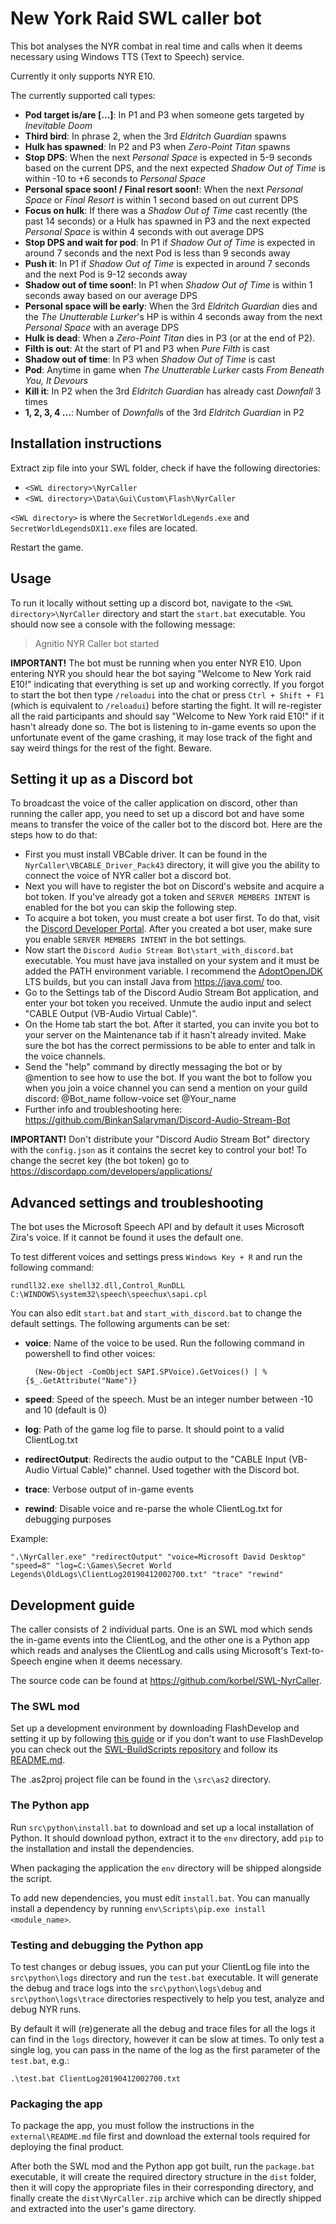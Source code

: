 # New York Raid SWL caller bot

This bot analyses the NYR combat in real time and calls when it deems necessary using Windows TTS (Text to Speech) service.

Currently it only supports NYR E10.

The currently supported call types:
- **Pod target is/are [...]**: In P1 and P3 when someone gets targeted by *Inevitable Doom*
- **Third bird**: In phrase 2, when the 3rd *Eldritch Guardian* spawns
- **Hulk has spawned**: In P2 and P3 when *Zero-Point Titan* spawns
- **Stop DPS**:  When the next *Personal Space* is expected in 5-9 seconds based on the current DPS, and the next expected *Shadow Out of Time* is within -10 to +6 seconds to *Personal Space*
- **Personal space soon! / Final resort soon!**: When the next *Personal Space* or *Final Resort* is within 1 second based on out current DPS
- **Focus on hulk**: If there was a *Shadow Out of Time* cast recently (the past 14 seconds) or a Hulk has spawned in P3 and the next expected *Personal Space* is within 4 seconds with out average DPS
- **Stop DPS and wait for pod**: In P1 if *Shadow Out of Time* is expected in around 7 seconds and the next Pod is less than 9 seconds away
- **Push it**: In P1 if *Shadow Out of Time* is expected in around 7 seconds and the next Pod is 9-12 seconds away
- **Shadow out of time soon!**: In P1 when *Shadow Out of Time* is within 1 seconds away based on our average DPS 
- **Personal space will be early**: When the 3rd *Eldritch Guardian* dies and the *The Unutterable Lurker*'s HP is within 4 seconds away from the next *Personal Space* with an average DPS
- **Hulk is dead**: When a *Zero-Point Titan* dies in P3 (or at the end of P2).
- **Filth is out**: At the start of P1 and P3 when *Pure Filth* is cast
- **Shadow out of time**: In P3 when *Shadow Out of Time* is cast
- **Pod**: Anytime in game when *The Unutterable Lurker* casts *From Beneath You, It Devours*
- **Kill it**: In P2 when the 3rd *Eldritch Guardian* has already cast *Downfall* 3 times
- **1, 2, 3, 4 ...**: Number of *Downfall*s of the 3rd *Eldritch Guardian* in P2

## Installation instructions

Extract zip file into your SWL folder, check if have the following directories:

- `<SWL directory>\NyrCaller`
- `<SWL directory>\Data\Gui\Custom\Flash\NyrCaller`

`<SWL directory>` is where the `SecretWorldLegends.exe` and `SecretWorldLegendsDX11.exe` files are located.

Restart the game. 


## Usage

To run it locally without setting up a discord bot, navigate to the `<SWL directory>\NyrCaller` directory and start the `start.bat` executable. You should now see a console with the following message:

> Agnitio NYR Caller bot started

**IMPORTANT!** The bot must be running when you enter NYR E10. Upon entering NYR you should hear the bot saying "Welcome to New York raid E10!" indicating that everything is set up and working correctly.
If you forgot to start the bot then type `/reloadui` into the chat or press `Ctrl + Shift + F1` (which is equivalent to `/reloadui`) before starting the fight. It will re-register all the raid participants and should say "Welcome to New York raid E10!" if it hasn't already done so.
The bot is listening to in-game events so upon the unfortunate event of the game crashing, it may lose track of the fight and say weird things for the rest of the fight. Beware.


## Setting it up as a Discord bot

To broadcast the voice of the caller application on discord, other than running the caller app, you need to set up a discord bot and have some means to transfer the voice of the caller bot to the discord bot. Here are the steps how to do that:

- First you must install VBCable driver. It can be found in the `NyrCaller\VBCABLE_Driver_Pack43` directory, it will give you the ability to connect the voice of NYR caller bot a discord bot.
- Next you will have to register the bot on Discord's website and acquire a bot token. If you've already got a token and `SERVER MEMBERS INTENT` is enabled for the bot you can skip the following step.
- To acquire a bot token, you must create a bot user first. To do that, visit the [Discord Developer Portal](https://discordapp.com/developers/applications). After you created a bot user, make sure you enable `SERVER MEMBERS INTENT` in the bot settings.
- Now start the `Discord Audio Stream Bot\start_with_discord.bat` executable. You must have java installed on your system and it must be added the PATH environment variable. I recommend the [AdoptOpenJDK](https://adoptopenjdk.net/) LTS builds, but you can install Java from <https://java.com/> too.
- Go to the Settings tab of the Discord Audio Stream Bot application, and enter your bot token you received. Unmute the audio input and select "CABLE Output (VB-Audio Virtual Cable)".
- On the Home tab start the bot. After it started, you can invite you bot to your server on the Maintenance tab if it hasn't already invited. Make sure the bot has the correct permissions to be able to enter and talk in the voice channels.
- Send the "help" command by directly messaging the bot or by @mention to see how to use the bot. If you want the bot to follow you when you join a voice channel you can send a mention on your guild discord: @Bot_name follow-voice set @Your_name
- Further info and troubleshooting here: https://github.com/BinkanSalaryman/Discord-Audio-Stream-Bot

**IMPORTANT!** Don't distribute your "Discord Audio Stream Bot" directory with the `config.json` as it contains the secret key to control your bot! To change the secret key (the bot token) go to <https://discordapp.com/developers/applications/>


## Advanced settings and troubleshooting

The bot uses the Microsoft Speech API and by default it uses Microsoft Zira's voice. If it cannot be found it uses the default one.

To test different voices and settings press `Windows Key + R` and run the following command:

    rundll32.exe shell32.dll,Control_RunDLL C:\WINDOWS\system32\speech\speechux\sapi.cpl

You can also edit `start.bat` and `start_with_discord.bat` to change the default settings. The following arguments can be set:
- **voice**: Name of the voice to be used. Run the following command in powershell to find other voices:
    
        (New-Object -ComObject SAPI.SPVoice).GetVoices() | % {$_.GetAttribute("Name")}

- **speed**: Speed of the speech. Must be an integer number between -10 and 10 (default is 0)
- **log**: Path of the game log file to parse. It should point to a valid ClientLog.txt
- **redirectOutput**: Redirects the audio output to the "CABLE Input (VB-Audio Virtual Cable)" channel. Used together with the Discord bot.
- **trace**: Verbose output of in-game events
- **rewind**: Disable voice and re-parse the whole ClientLog.txt for debugging purposes

Example:

    ".\NyrCaller.exe" "redirectOutput" "voice=Microsoft David Desktop" "speed=8" "log=C:\Games\Secret World Legends\OldLogs\ClientLog20190412002700.txt" "trace" "rewind"


## Development guide

The caller consists of 2 individual parts. One is an SWL mod which sends the in-game events into the ClientLog, and the other one is a Python app which reads and analyses the ClientLog and calls using Microsoft's Text-to-Speech engine when it deems necessary.

The source code can be found at <https://github.com/korbel/SWL-NyrCaller>.

### The SWL mod

Set up a development environment by downloading FlashDevelop and setting it up by following [this guide](https://docs.google.com/document/d/17c5wV2a7Z--KpEWTobFtoWXO-oHSKT43h_94_TRrG-M/edit) or if you don't want to use FlashDevelop you can check out the [SWL-BuildScripts repository](https://github.com/korbel/SWL-BuildScripts) and follow its [README.md](https://github.com/korbel/SWL-BuildScripts/blob/main/README.md).

The .as2proj project file can be found in the `\src\as2` directory.

### The Python app

Run `src\python\install.bat` to download and set up a local installation of Python.
It should download python, extract it to the `env` directory, add `pip` to the installation and install the dependencies.

When packaging the application the `env` directory will be shipped alongside the script.

To add new dependencies, you must edit `install.bat`. You can manually install a dependency by running `env\Scripts\pip.exe install <module_name>`.

### Testing and debugging the Python app

To test changes or debug issues, you can put your ClientLog file into the `src\python\logs` directory and run the `test.bat` executable. It will generate the debug and trace logs into the `src\python\logs\debug` and `src\python\logs\trace` directories respectively to help you test, analyze and debug NYR runs.

By default it will (re)generate all the debug and trace files for all the logs it can find in the `logs` directory, however it can be slow at times. To only test a single log, you can pass in the name of the log as the first parameter of the `test.bat`, e.g.:

    .\test.bat ClientLog20190412002700.txt

### Packaging the app

To package the app, you must follow the instructions in the `external\README.md` file first and download the external tools required for deploying the final product.

After both the SWL mod and the Python app got built, run the `package.bat` executable, it will create the required directory structure in the `dist` folder, then it will copy the appropriate files in their corresponding directory, and finally create the `dist\NyrCaller.zip` archive which can be directly shipped and extracted into the user's game directory.
